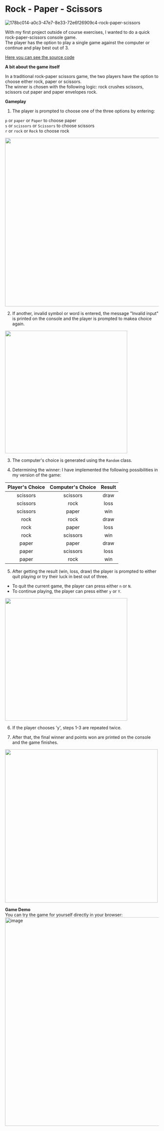 # Rock - Paper - Scissors

![178bc014-a0c3-47e7-8e33-72e6f26909c4-rock-paper-scissors](https://github.com/ViktoriaValkova/CSharp-Fund-Additional-Projects/assets/132173101/cbd8eea9-de29-4f28-8d3c-d49081c38496)


With my first project outside of course exercises, I wanted to do a quick rock-paper-scissors console game.  
The player has the option to play a single game against the computer or continue and play best out of 3.

[Here you can see the source code](https://github.com/ViktoriaValkova/CSharp-Fund-Additional-Projects/blob/main/Rock-Paper-Scissors/Rock-Paper-Scissors.cs)

**A bit about the game itself**

In a traditional rock-paper scissors game, the two players have the option to choose either rock, paper or scissors.   
The winner is chosen with the following logic: rock crushes scissors, scissors cut paper and paper envelopes rock. 

**Gameplay**

1. The player is prompted to choose one of the three options by entering:

`p` or `paper` or `Paper` to choose paper  
`s` or `scissors` or `Scissors` to choose scissors   
`r` or `rock` or `Rock` to choose rock

<img src="https://github.com/ViktoriaValkova/CSharp-Fund-Additional-Projects/assets/132173101/889b3bbf-3135-4c5d-9044-79aefad33764" width="550" />

2. If another, invalid symbol or word is entered, the message "Invalid input" is printed on the console and the player is prompted to makea choice again. 

<img src="https://github.com/ViktoriaValkova/CSharp-Fund-Additional-Projects/assets/132173101/1c0d9c39-0c32-46c8-88be-d2d4ca95018c" width="400" />

3. The computer's choice is generated using the `Random` class. 

4. Determining the winner: I have implemented the following possibilities in my version of the game: 

| Player's Choice | Computer's Choice | Result |
|      :---:     |      :-----:       |  :---: |
|       scissors  |        scissors   |  draw  |
|       scissors  |         rock      |  loss  |
|       scissors  |        paper      |  win   |
|       rock      |        rock       |  draw  |
|       rock      |        paper      |  loss  |
|       rock      |        scissors   |  win   |
|       paper     |        paper      |  draw  |
|       paper     |        scissors   |  loss  |
|       paper     |        rock       |  win   |

5. After getting the result (win, loss, draw) the player is prompted to either quit playing or try their luck in best out of three. 

* To quit the current game, the player can press either `n` or `N`.
* To continue playing, the player can press either `y` or `Y`.

<img src="https://github.com/ViktoriaValkova/CSharp-Fund-Additional-Projects/assets/132173101/815d5f7c-6562-4289-8276-009d91c3444d" width="400" />

6. If the player chooses 'y', steps 1-3 are repeated twice. 

7. After that, the final winner and points won are printed on the console and the game finishes.

<img src="https://github.com/ViktoriaValkova/CSharp-Fund-Additional-Projects/assets/132173101/927b8e89-292c-470b-824a-8a8c14843813" width="500" />



**Game Demo**  
You can try the game for yourself directly in your browser: 
[<img width="680" alt="image" src="https://github.com/ViktoriaValkova/CSharp-Fund-Additional-Projects/assets/132173101/39f28a5d-2bcc-479c-8424-b774ebf389ad">](https://replit.com/@ViktoriaValkov1/RockPaperScissors-By-ViktoriaValkova)




